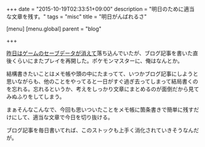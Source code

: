 +++
date = "2015-10-19T02:33:51+09:00"
description = "明日のために適当な文章を残す。"
tags = "misc"
title = "明日がんばれるさ"

[menu]
  [menu.global]
    parent = "blog"

+++

[昨日はゲームのセーブデータが消えて](/blog/missing-report/)落ち込んでいたが、ブログ記事を書いた直後くらいにまたプレイを再開した。ポケモンマスターに、俺はなんとか。

結構書きたいことはメモ帳や頭の中にたまってて、いつかブログ記事にしようと思いながらも、他のことをやってると一日がすぐ過ぎ去ってしまって結局書くのを忘れる。忘れるというか、考えをしっかり文章にまとめるのが面倒だから見てみぬふりをしてしまう。

まぁそんなこんなで、今回も思いついたことをメモ帳に箇条書きで簡単に残すだけにして、適当な文章で今日を切り抜ける。

ブログ記事を毎日書いてれば、このストックも上手く消化されていきそうなんだが。
